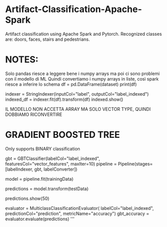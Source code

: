 # Artifact-Classification-Apache-Spark
Artifact classification using Apache Spark and Pytorch.
Recognized classes are: doors, faces, stairs and pedestrians.

# NOTES: 
Solo pandas riesce a leggere bene i numpy arrays ma poi ci sono problemi con il modello di ML
Quindi convertiamo i numpy arrays in liste, così spark riesce a inferire lo schema
df = pd.DataFrame(dataset)
print(df)

indexer = StringIndexer(inputCol="label", outputCol="label_indexed")
indexed_df = indexer.fit(df).transform(df)
indexed.show()

IL MODELLO NON ACCETTA ARRAY MA SOLO VECTOR TYPE, QUINDI DOBBIAMO RICONVERTIRE


# GRADIENT BOOSTED TREE

Only supports BINARY classification

gbt = GBTClassifier(labelCol="label_indexed", featuresCol="vector_features", maxIter=10)
pipeline = Pipeline(stages=[labelIndexer, gbt, labelConverter])

model = pipeline.fit(trainingData)

predictions = model.transform(testData)

predictions.show(50)


evaluator = MulticlassClassificationEvaluator(
    labelCol="label_indexed", predictionCol="prediction", metricName="accuracy")
gbt_accuracy = evaluator.evaluate(predictions)
'''
